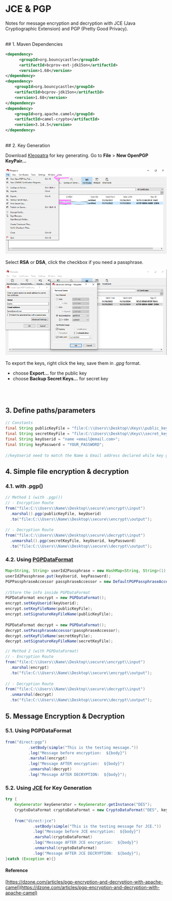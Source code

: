 # JCE & PGP

Notes for message encryption and decryption with JCE (Java Cryptiographic Extension) and PGP (Pretty Good Privacy).

<br>
## 1. Maven Dependencies

```xml
<dependency>
	  <groupId>org.bouncycastle</groupId>
	  <artifactId>bcprov-ext-jdk15on</artifactId>
	  <version>1.68</version>
</dependency>
<dependency>
    <groupId>org.bouncycastle</groupId>
    <artifactId>bcprov-jdk15on</artifactId>
    <version>1.68</version>
</dependency>
<dependency>
    <groupId>org.apache.camel</groupId>
    <artifactId>camel-crypto</artifactId>
    <version>3.14.5</version>
</dependency>
```

<br>
## 2. Key Generation

Download [Kleopatra](https://gpg4win.org/get-gpg4win.html) for key generating. Go to **File** > **New OpenPGP KeyPair…**

![Untitled](img/Untitled.png)

Select **RSA** or **DSA**, click the checkbox if you need a passphrase.

![Untitled](img/Untitled%201.png)

To export the keys, right click the key, save them in *.gpg* format.

- choose **Export…** for the public key
- choose **Backup Secret Keys…** for secret key
    
    
<br><br>
## 3. Define paths/parameters

```java
// Constants
final String publicKeyFile = "file:C:\\Users\\Desktop\\Keys\\public_key.gpg";
final String secretKeyFile = "file:C:\\Users\\Desktop\\Keys\\secret_key.gpg";
final String keyUserid = "name <email@email.com>";
final String keyPassword = "YOUR_PASSWORD";

//keyUserid need to match the Name & Email address declared while key generated
```


## 4. Simple file encryption & decryption

### 4.1. with .pgp()

```java
// Method 1 (with .pgp())
// - Encryption Route
from("file:C:\\Users\\Name\\Desktop\\secure\\encrypt\\input")
  .marshal().pgp(publicKeyFile, keyUserid)
  .to("file:C:\\Users\\Name\\Desktop\\secure\\encrypt\\output");

// - Decryption Route
from("file:C:\\Users\\Name\\Desktop\\secure\\decrypt\\input")
  .unmarshal().pgp(secretKeyFile, keyUserid, keyPassword)
  .to("file:C:\\Users\\Name\\Desktop\\secure\\decrypt\\output");
```

### 4.2. Using [PGPDataFormat](https://camel.apache.org/components/3.14.x/dataformats/pgp-dataformat.html)

```java
Map<String, String> userId2Passphrase = new HashMap<String, String>(1);
userId2Passphrase.put(keyUserid, keyPassword);
PGPPassphraseAccessor passphraseAccessor = new DefaultPGPPassphraseAccessor(userId2Passphrase);

//Store the info inside PGPDataFormat
PGPDataFormat encrypt = new PGPDataFormat();
encrypt.setKeyUserid(keyUserid);
encrypt.setKeyFileName(publicKeyFile);
encrypt.setSignatureKeyFileName(publicKeyFile);

PGPDataFormat decrypt = new PGPDataFormat();
decrypt.setPassphraseAccessor(passphraseAccessor);
decrypt.setKeyFileName(secretKeyFile);
decrypt.setSignatureKeyFileName(secretKeyFile);
```

```java
// Method 2 (with PGPDataFormat)
// - Encryption Route
from("file:C:\\Users\\Name\\Desktop\\secure\\encrypt\\input")
  .marshal(encrypt)
  .to("file:C:\\Users\\Name\\Desktop\\secure\\encrypt\\output");

// - Decryption Route
from("file:C:\\Users\\Name\\Desktop\\secure\\decrypt\\input")
  .unmarshal(decrypt)
  .to("file:C:\\Users\\Name\\Desktop\\secure\\decrypt\\output");
```


## 5. Message Encryption & Decryption

### 5.1. Using PGPDataFormat

```java
from("direct:pgp")
	      .setBody(simple("This is the testing message."))
	      .log("Message before encryption:  ${body}")
	      .marshal(encrypt)
	      .log("Message AFTER encryption:  ${body}")
	      .unmarshal(decrypt)
	      .log("Message AFTER DECRYPTION:  ${body}");
```

### 5.2. Using [JCE](https://camel.apache.org/components/3.14.x/dataformats/crypto-dataformat.html) for Key Generation

```java
try {
    KeyGenerator keyGenerator = KeyGenerator.getInstance("DES");
    CryptoDataFormat cryptoDataFormat = new CryptoDataFormat("DES", keyGenerator.generateKey());

    from("direct:jce")
            .setBody(simple("This is the testing message for JCE."))
            .log("Message before JCE encryption:  ${body}")
            .marshal(cryptoDataFormat)
            .log("Message AFTER JCE encryption:  ${body}")
            .unmarshal(cryptoDataFormat)
            .log("Message AFTER JCE DECRYPTION:  ${body}");
}catch (Exception e){}
```


#### Reference

[https://dzone.com/articles/pgp-encryption-and-decryption-with-apache-camel](https://dzone.com/articles/pgp-encryption-and-decryption-with-apache-camel)